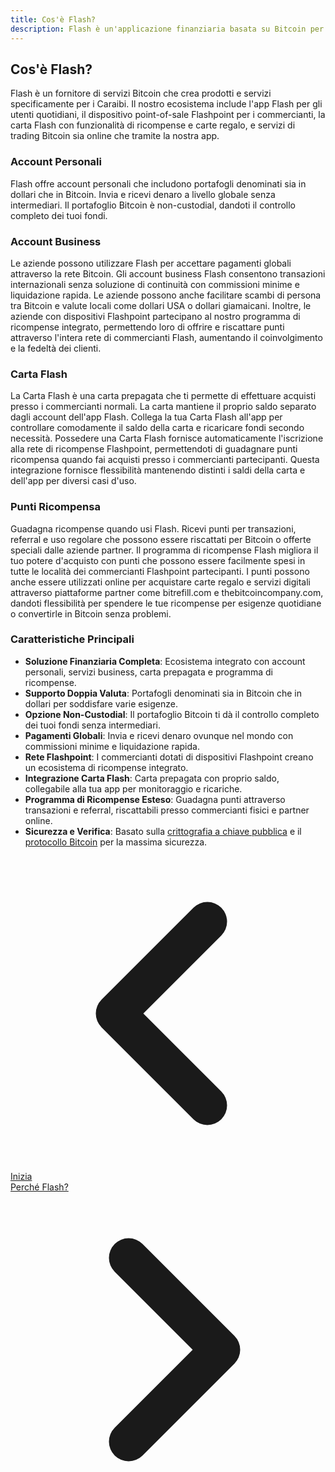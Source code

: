 ```yaml
---
title: Cos'è Flash?
description: Flash è un'applicazione finanziaria basata su Bitcoin per privati e aziende nei Caraibi e a livello globale.
---
```


## Cos'è Flash?

Flash è un fornitore di servizi Bitcoin che crea prodotti e servizi specificamente per i Caraibi. Il nostro ecosistema include l'app Flash per gli utenti quotidiani, il dispositivo point-of-sale Flashpoint per i commercianti, la carta Flash con funzionalità di ricompense e carte regalo, e servizi di trading Bitcoin sia online che tramite la nostra app.

### Account Personali

Flash offre account personali che includono portafogli denominati sia in dollari che in Bitcoin. Invia e ricevi denaro a livello globale senza intermediari. Il portafoglio Bitcoin è non-custodial, dandoti il controllo completo dei tuoi fondi.

### Account Business

Le aziende possono utilizzare Flash per accettare pagamenti globali attraverso la rete Bitcoin. Gli account business Flash consentono transazioni internazionali senza soluzione di continuità con commissioni minime e liquidazione rapida. Le aziende possono anche facilitare scambi di persona tra Bitcoin e valute locali come dollari USA o dollari giamaicani. Inoltre, le aziende con dispositivi Flashpoint partecipano al nostro programma di ricompense integrato, permettendo loro di offrire e riscattare punti attraverso l'intera rete di commercianti Flash, aumentando il coinvolgimento e la fedeltà dei clienti.

### Carta Flash

La Carta Flash è una carta prepagata che ti permette di effettuare acquisti presso i commercianti normali. La carta mantiene il proprio saldo separato dagli account dell'app Flash. Collega la tua Carta Flash all'app per controllare comodamente il saldo della carta e ricaricare fondi secondo necessità. Possedere una Carta Flash fornisce automaticamente l'iscrizione alla rete di ricompense Flashpoint, permettendoti di guadagnare punti ricompensa quando fai acquisti presso i commercianti partecipanti. Questa integrazione fornisce flessibilità mantenendo distinti i saldi della carta e dell'app per diversi casi d'uso.

### Punti Ricompensa

Guadagna ricompense quando usi Flash. Ricevi punti per transazioni, referral e uso regolare che possono essere riscattati per Bitcoin o offerte speciali dalle aziende partner. Il programma di ricompense Flash migliora il tuo potere d'acquisto con punti che possono essere facilmente spesi in tutte le località dei commercianti Flashpoint partecipanti. I punti possono anche essere utilizzati online per acquistare carte regalo e servizi digitali attraverso piattaforme partner come bitrefill.com e thebitcoincompany.com, dandoti flessibilità per spendere le tue ricompense per esigenze quotidiane o convertirle in Bitcoin senza problemi.

### Caratteristiche Principali

- **Soluzione Finanziaria Completa**: Ecosistema integrato con account personali, servizi business, carta prepagata e programma di ricompense.
- **Supporto Doppia Valuta**: Portafogli denominati sia in Bitcoin che in dollari per soddisfare varie esigenze.
- **Opzione Non-Custodial**: Il portafoglio Bitcoin ti dà il controllo completo dei tuoi fondi senza intermediari.
- **Pagamenti Globali**: Invia e ricevi denaro ovunque nel mondo con commissioni minime e liquidazione rapida.
- **Rete Flashpoint**: I commercianti dotati di dispositivi Flashpoint creano un ecosistema di ricompense integrato.
- **Integrazione Carta Flash**: Carta prepagata con proprio saldo, collegabile alla tua app per monitoraggio e ricariche.
- **Programma di Ricompense Esteso**: Guadagna punti attraverso transazioni e referral, riscattabili presso commercianti fisici e partner online.
- **Sicurezza e Verifica**: Basato sulla [crittografia a chiave pubblica](https://en.wikipedia.org/wiki/Public-key_cryptography) e il [protocollo Bitcoin](https://en.wikipedia.org/wiki/Bitcoin_protocol) per la massima sicurezza.

<!-- Navigation links -->
<div class="flex justify-between items-center mt-8 pt-4 border-t border-zinc-200 dark:border-zinc-700">
  <div class="w-1/3 text-left">
    <a href="get-started" class="inline-flex items-center bg-purple-600 hover:bg-purple-700 text-white rounded-md transition-colors px-4 py-2 text-sm font-medium shadow-sm hover:shadow-md">
      <svg xmlns="http://www.w3.org/2000/svg" class="h-6 w-6 mr-2" fill="none" viewBox="0 0 24 24" stroke="currentColor">
        <path stroke-linecap="round" stroke-linejoin="round" stroke-width="3" d="M15 19l-7-7 7-7" />
      </svg>
      Inizia
    </a>
  </div>
  <div class="w-1/3 text-center">
    <!-- Optional center content -->
  </div>
  <div class="w-1/3 text-right">
    <a href="why-flash" class="inline-flex items-center bg-purple-600 hover:bg-purple-700 text-white rounded-md transition-colors px-4 py-2 text-sm font-medium shadow-sm hover:shadow-md">
      Perché Flash?
      <svg xmlns="http://www.w3.org/2000/svg" class="h-6 w-6 ml-2" fill="none" viewBox="0 0 24 24" stroke="currentColor">
        <path stroke-linecap="round" stroke-linejoin="round" stroke-width="3" d="M9 5l7 7-7 7" />
      </svg>
    </a>
  </div>
</div>